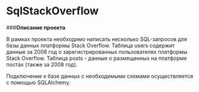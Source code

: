 # SqlStackOverflow
###**Описание проекта**

В рамках проекта необходимо написать несколько SQL-запросов для базы данных платформы Stack Overflow. 
Таблица users содержит данные за 2008 год о зарегистрированных пользователях платформы Stack Overflow. 
Таблица posts - данные о размещенных на платформе постах (также за 2008 год).

Подключение к базе данных с необходимыми схемами осуществляется с помощью SQLAlchemy.

